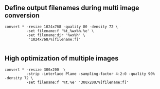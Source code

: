 ## Define output filenames during multi image conversion

```
convert * -resize 1024x768 -quality 80 -density 72 \
          -set filename:f '%t_%wx%h.%e' \
          -set filename:dir '%wx%h' \
           '1024x768/%[filename:f]'
           
```

## High optimization of multiple images

```
convert * -resize 300x200  \
          -strip -interlace Plane -sampling-factor 4:2:0 -quality 90% -density 72 \ 
          -set filename:f '%t.%e' '300x200/%[filename:f]'
```